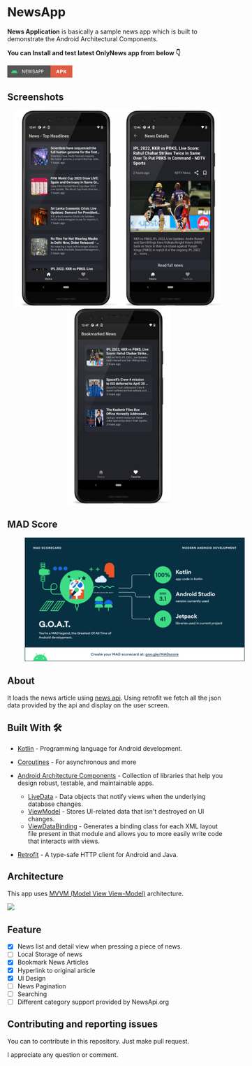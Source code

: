 

# NewsApp

**News Application** is basically a sample news app which is built to demonstrate the Android Architectural Components.

**You can Install and test latest OnlyNews app from below 👇**

[![News Application](https://github.com/prbale/prbale/blob/main/apk_download.jpg)](https://github.com/prbale/newsapp/tree/develop/artifacts/newsapp.apk)


## Screenshots 
<p align="center">
<img src="artifacts/screenshot_1.png" width="235" height="450"/>
<img src="artifacts/screenshot_2.png" width="235" height="450"/>
<img src="artifacts/screenshot_3.png" width="235" height="450"/>
</p>


## MAD Score

<p float="left">
  <img src="https://github.com/prbale/NewsApp/blob/develop/artifacts/mad_card.png" width="600" hspace="40"/>
</p>

## About

It loads the news article using [news api](https://newsapi.org/). Using retrofit we fetch all the json data provided by the api and display on the user screen.

## Built With 🛠
- [Kotlin](https://kotlinlang.org/) - Programming language for Android development.
- [Coroutines](https://kotlinlang.org/docs/reference/coroutines-overview.html) - For asynchronous and more
- [Android Architecture Components](https://developer.android.com/topic/libraries/architecture) - Collection of libraries that help you design robust, testable, and maintainable apps.
    - [LiveData](https://developer.android.com/topic/libraries/architecture/livedata) - Data objects that notify views when the underlying database changes.
    - [ViewModel](https://developer.android.com/topic/libraries/architecture/viewmodel) - Stores UI-related data that isn't destroyed on UI changes.
    - [ViewDataBinding](https://developer.android.com/topic/libraries/view-binding) - Generates a binding class for each XML layout file present in that module and allows you to more easily write code that interacts with views.

- [Retrofit](https://square.github.io/retrofit/) - A type-safe HTTP client for Android and Java.


## Architecture
This app uses [MVVM (Model View View-Model)](https://developer.android.com/jetpack/docs/guide#recommended-app-arch) architecture.

![](https://developer.android.com/topic/libraries/architecture/images/final-architecture.png)

## Feature

- [x] News list and detail view when pressing a piece of news.
- [ ] Local Storage of news
- [x] Bookmark News Articles
- [x] Hyperlink to original article
- [x] UI Design
- [ ] News Pagination
- [ ] Searching
- [ ] Different category support provided by NewsApi.org

## Contributing and reporting issues

You can to contribute in this repository. Just make pull request.

I appreciate any question or comment.
